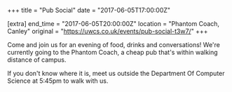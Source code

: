 +++
title = "Pub Social"
date = "2017-06-05T17:00:00Z"

[extra]
end_time = "2017-06-05T20:00:00Z"
location = "Phantom Coach, Canley"
original = "https://uwcs.co.uk/events/pub-social-t3w7/"
+++

Come and join us for an evening of food, drinks and conversations\! We're currently going to the Phantom Coach, a cheap pub that's within walking distance of campus.

If you don't know where it is, meet us outside the Department Of Computer Science at 5:45pm to walk with us.

